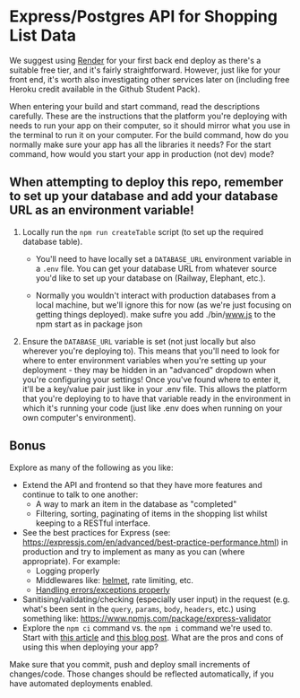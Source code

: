 # Express/Postgres API for Shopping List Data

We suggest using [Render](http://render.com/) for your first back end deploy as there's a suitable free tier, and it's fairly straightforward. However, just like for your front end, it's worth also investigating other services later on (including free Heroku credit available in the Github Student Pack).

When entering your build and start command, read the descriptions carefully. These are the instructions that the platform you're deploying with needs to run your app on their computer, so it should mirror what you use in the terminal to run it on your computer. For the build command, how do you normally make sure your app has all the libraries it needs? For the start command, how would you start your app in production (not dev) mode?

## When attempting to deploy this repo, remember to set up your database and add your database URL as an environment variable!

1. Locally run the `npm run createTable` script (to set up the required database table).

   - You'll need to have locally set a `DATABASE_URL` environment variable in a `.env` file. You can get your database URL from whatever source you'd like to set up your database on (Railway, Elephant, etc.).

   - Normally you wouldn't interact with production databases from a local machine, but we'll ignore this for now (as we're just focusing on getting things deployed).
     make sufre you add ./bin/www.js to the npm start as in package json

2. Ensure the `DATABASE_URL` variable is set (not just locally but also wherever you're deploying to). This means that you'll need to look for where to enter environment variables when you're setting up your deployment - they may be hidden in an "advanced" dropdown when you're configuring your settings! Once you've found where to enter it, it'll be a key/value pair just like in your .env file. This allows the platform that you're deploying to to have that variable ready in the environment in which it's running your code (just like .env does when running on your own computer's environment).

## Bonus

Explore as many of the following as you like:

- Extend the API and frontend so that they have more features and continue to talk to one another:
  - A way to mark an item in the database as "completed"
  - Filtering, sorting, paginating of items in the shopping list whilst keeping to a RESTful interface.
- See the best practices for Express (see: https://expressjs.com/en/advanced/best-practice-performance.html) in production and try to implement as many as you can (where appropriate). For example:
  - Logging properly
  - Middlewares like: [helmet](https://www.npmjs.com/package/helmet), rate limiting, etc.
  - [Handling errors/exceptions properly](https://expressjs.com/en/guide/error-handling.html)
- Sanitising/validating/checking (especially user input) in the request (e.g. what's been sent in the `query`, `params`, `body`, `headers`, etc.) using something like: https://www.npmjs.com/package/express-validator
- Explore the `npm ci` command vs. the `npm i` command we're used to. Start with [this article](https://www.geeksforgeeks.org/difference-between-npm-i-and-npm-ci-in-node-js/) and [this blog post](https://blog.npmjs.org/post/171556855892/introducing-npm-ci-for-faster-more-reliable). What are the pros and cons of using this when deploying your app?

Make sure that you commit, push and deploy small increments of changes/code. Those changes should be reflected automatically, if you have automated deployments enabled.
